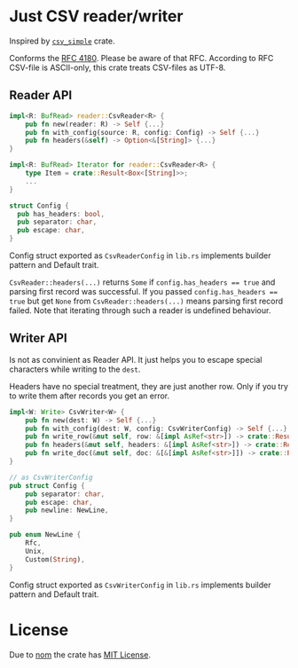 # Just CSV reader/writer
Inspired by [`csv_simple`](https://github.com/daramos/simple_csv) crate.

Conforms the [RFC 4180](https://datatracker.ietf.org/doc/html/rfc4180). Please be aware of that RFC. According to RFC CSV-file is ASCII-only, this crate treats CSV-files as UTF-8.

## Reader API
```rust
impl<R: BufRead> reader::CsvReader<R> {
	pub fn new(reader: R) -> Self {...}
	pub fn with_config(source: R, config: Config) -> Self {...}
	pub fn headers(&self) -> Option<&[String]> {...}
}

impl<R: BufRead> Iterator for reader::CsvReader<R> {
	type Item = crate::Result<Box<[String]>>;
	...
}

struct Config {
  pub has_headers: bool,
  pub separator: char,
  pub escape: char,
}
```

Config struct exported as `CsvReaderConfig` in `lib.rs` implements builder pattern and Default trait.

`CsvReader::headers(...)` returns `Some` if `config.has_headers == true` and parsing first record was successful. If you passed `config.has_headers == true` but get `None` from `CsvReader::headers(...)` means parsing first record failed. Note that iterating through such a reader is undefined behaviour.

## Writer API
Is not as convinient as Reader API. It just helps you to escape special characters while writing to the `dest`. 

Headers have no special treatment, they are just another row. Only if you try to write them after records you get an error.

```rust
impl<W: Write> CsvWriter<W> {
	pub fn new(dest: W) -> Self {...}
	pub fn with_config(dest: W, config: CsvWriterConfig) -> Self {...}
	pub fn write_row(&mut self, row: &[impl AsRef<str>]) -> crate::Result<()> {...}
	pub fn headers(&mut self, headers: &[impl AsRef<str>]) -> crate::Result<()> {...}
	pub fn write_doc(&mut self, doc: &[&[impl AsRef<str>]]) -> crate::Result<()> {...}
}

// as CsvWriterConfig
pub struct Config {
	pub separator: char,
  	pub escape: char,
  	pub newline: NewLine,
}

pub enum NewLine {
  	Rfc,
  	Unix,
  	Custom(String),
}
```
Config struct exported as `CsvWriterConfig` in `lib.rs` implements builder pattern and Default trait.

# License
Due to [nom](https://github.com/rust-bakery/nom) the crate has [MIT License](LICENSE).